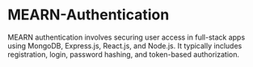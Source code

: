 # MEARN-Authentication
MEARN authentication involves securing user access in full-stack apps using MongoDB, Express.js, React.js, and Node.js. It typically includes registration, login, password hashing, and token-based authorization.
